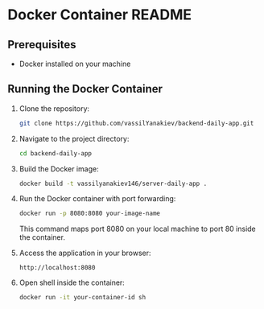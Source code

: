 # Docker Container README

## Prerequisites
- Docker installed on your machine

## Running the Docker Container

1. Clone the repository:
    ```bash
    git clone https://github.com/vassilYanakiev/backend-daily-app.git
    ```

2. Navigate to the project directory:
    ```bash
    cd backend-daily-app
    ```

3. Build the Docker image:
    ```bash
    docker build -t vassilyanakiev146/server-daily-app .
    ```

4. Run the Docker container with port forwarding:
    ```bash
    docker run -p 8080:8080 your-image-name
    ```

    This command maps port 8080 on your local machine to port 80 inside the container.

5. Access the application in your browser:
    ```
    http://localhost:8080
    ```

6. Open shell inside the container:
    ```bash
    docker run -it your-container-id sh
    ```